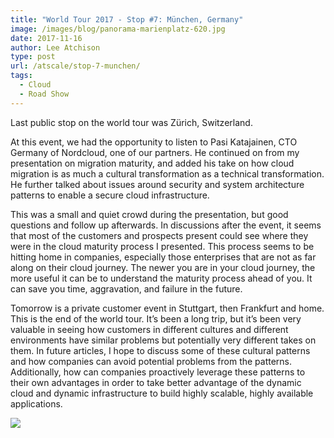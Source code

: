 ```yaml
---
title: "World Tour 2017 - Stop #7: München, Germany"
image: /images/blog/panorama-marienplatz-620.jpg
date: 2017-11-16
author: Lee Atchison
type: post
url: /atscale/stop-7-munchen/
tags:
  - Cloud
  - Road Show
---
```


Last public stop on the world tour was Zürich, Switzerland.

At this event, we had the opportunity to listen to Pasi Katajainen, CTO Germany of Nordcloud, one of our partners. He continued on from my presentation on migration maturity, and added his take on how cloud migration is as much a cultural transformation as a technical transformation. He further talked about issues around security and system architecture patterns to enable a secure cloud infrastructure.

<!--more-->

This was a small and quiet crowd during the presentation, but good questions and follow up afterwards. In discussions after the event, it seems that most of the customers and prospects present could see where they were in the cloud maturity process I presented. This process seems to be hitting home in companies, especially those enterprises that are not as far along on their cloud journey. The newer you are in your cloud journey, the more useful it can be to understand the maturity process ahead of you. It can save you time, aggravation, and failure in the future.

Tomorrow is a private customer event in Stuttgart, then Frankfurt and home. This is the end of the world tour. It’s been a long trip, but it’s been very valuable in seeing how customers in different cultures and different environments have similar problems but potentially very different takes on them. In future articles, I hope to discuss some of these cultural patterns and how companies can avoid potential problems from the patterns. Additionally, how can companies proactively leverage these patterns to their own advantages in order to take better advantage of the dynamic cloud and dynamic infrastructure to build highly scalable, highly available applications.

<img src="/images/blog/panorama-marienplatz-620.jpg">
